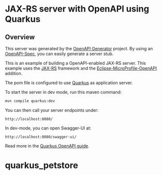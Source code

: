 # JAX-RS server with OpenAPI using Quarkus

## Overview
This server was generated by the [OpenAPI Generator](https://openapi-generator.tech) project. By using an
[OpenAPI-Spec](https://openapis.org), you can easily generate a server stub.

This is an example of building a OpenAPI-enabled JAX-RS server.
This example uses the [JAX-RS](https://jax-rs-spec.java.net/) framework and 
the [Eclipse-MicroProfile-OpenAPI](https://github.com/eclipse/microprofile-open-api) addition.

The pom file is configured to use [Quarkus](https://quarkus.io/) as application server.


To start the server in dev mode, run this maven command:

```bash
mvn compile quarkus:dev
```

You can then call your server endpoints under:

```
http://localhost:8080/
```

In dev-mode, you can open Swagger-UI at:

```
http://localhost:8080/swagger-ui/
```

Read more in the [Quarkus OpenAPI guide](https://quarkus.io/guides/openapi-swaggerui-guide).

# quarkus_petstore
